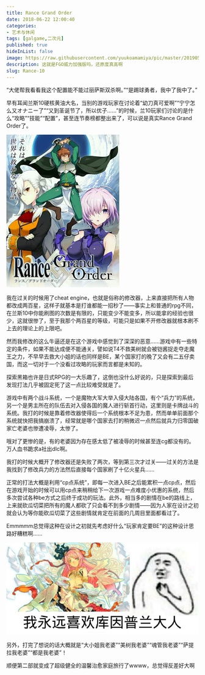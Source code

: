 ```yaml
---
title: Rance Grand Order
date: 2018-06-22 12:00:40
categories:
- 艺术与休闲
tags: [galgame,二次元]
published: true
hideInList: false
image: https://raw.githubusercontent.com/yuukoamamiya/pic/master/20190508120129.png
description: 这就是FGO威力加强版吗，还原度真高啊
slug: Rance-10
---
```

“大佬帮我看看我这个配置能不能过丽萨斯双杀啊。”“是踢球勇者，我中了我中了。”

<!-- more --> 

早有耳闻兰斯10硬核黄油大名，当别的游戏玩家在讨论着“幼刀真可爱啊”“宁宁怎么又オナニー了”“又到圣诞节了，所以优子……”的时候，兰10玩家们讨论的是什么“攻略”“技能”“配置”，甚至连节奏榜都整出来了，可以说是真实Rance Grand Order了。

![](https://raw.githubusercontent.com/yuukoamamiya/pic/master/20190508120112.png)


我在过关的时候用了cheat engine，也就是俗称的修改器，上来直接把所有人物都改成两百星，这样子就基本是打谁都能一招秒了——事实上和普通的rpg不同，在兰斯10中你能刷图的次数是有限的，只能变少不能变多，所以能拿的经验也很少，这就很惨了，至于我那个两百星的等级，可能只是如果不开修改器就根本刷不上去的理论上的上限吧。 

然而我修改的这么牛逼还是在这个游戏中感觉到了深深的恶意……游戏中有一些特定的条件，如果不能达成便不能通关，譬如说T4不救美树就会被铠酱捉走夺走魔王之力，不早早去救大小姐的话也同样是BE，某个国家打的晚了又会有二五仔卖国，而这一切对于一个没看过攻略的玩家而言都是未知的。 

探索黑箱也许是日式RPG的一大乐趣了，这倒也没什么好说的，只是探索到最后发现打法几乎被固定死了这一点比较难受就是了。 

游戏中有两个战斗系统，一个是魔物大军大举入侵大陆各国，有个“兵力”的系统，另一个是男主所在的队伍去对入侵各国的魔人进行斩首行动，这里则是卡牌战斗的系统。我打的时候是靠着修改器使得后一个系统根本不足为患，然而单单前面那个系统就快把我搞崩溃了，经常就是哪个国家去打的稍微迟一点然后就兵力归零国破家亡老婆也惨遭凌辱，太惨了。 

哦对了更惨的是，有的老婆因为存在感太低了被凌辱的时候甚至连cg都没有的。万人血书跪求a社出dlc啊。 

我打的时候大概开了修改器还是失败了两次，等到第三次才过关——过关的方法是我找到了修改兵力的方法然后直接每个国家刷了十亿火星兵…… 

正常的打法大概是利用“cp点系统”，即每一次进入BE之后能累积一点cp点，然后在游戏开始的时候可以用cp点来稍稍给下一次游戏一点难度小优惠的系统，然后多次尝试各种be方式之后终于成功的玩法。此外，相当多的剧情在be的路线上，上来就砍瓜切菜把所有的魔人都砍了只会看不到多少剧情——因为人家在设计之初就会认为等你能砍瓜切菜了这些剧情就肯定在前面的几周目里面都看过了。 

Emmmmm总觉得这种在设计之初就先考虑好什么“玩家肯定要BE”的这种设计思路好糟糕啊…… 

![](https://raw.githubusercontent.com/yuukoamamiya/pic/master/20190508120129.png)


另外，打完了想说的话大概就是“大小姐我老婆”“美树我老婆”“魂管我老婆”“萨提拉我老婆”“都是我老婆”！ 

顺便第二部就变成了超级健全的温馨治愈家庭旅行了wwww，总觉得反差好大啊
